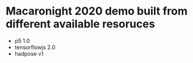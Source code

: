 # Macaronight 2020 demo built from different available resoruces

- p5 1.0
- tensorflowjs 2.0
- hadpose v1
